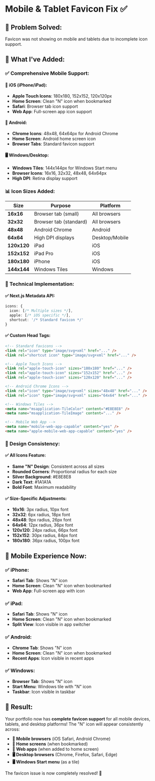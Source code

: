 # Mobile & Tablet Favicon Fix ✅

## 🎯 **Problem Solved:**
Favicon was not showing on mobile and tablets due to incomplete icon support.

## 📱 **What I've Added:**

### **✅ Comprehensive Mobile Support:**

#### **🍎 iOS (iPhone/iPad):**
- **Apple Touch Icons**: 180x180, 152x152, 120x120px
- **Home Screen**: Clean "N" icon when bookmarked
- **Safari**: Browser tab icon support
- **Web App**: Full-screen app icon support

#### **🤖 Android:**
- **Chrome Icons**: 48x48, 64x64px for Android Chrome
- **Home Screen**: Android home screen icon
- **Browser Tabs**: Standard favicon support

#### **🖥️ Windows/Desktop:**
- **Windows Tiles**: 144x144px for Windows Start menu
- **Browser Icons**: 16x16, 32x32, 48x48, 64x64px
- **High DPI**: Retina display support

### **📊 Icon Sizes Added:**

| Size | Purpose | Platform |
|------|---------|----------|
| **16x16** | Browser tab (small) | All browsers |
| **32x32** | Browser tab (standard) | All browsers |
| **48x48** | Android Chrome | Android |
| **64x64** | High DPI displays | Desktop/Mobile |
| **120x120** | iPad | iOS |
| **152x152** | iPad Pro | iOS |
| **180x180** | iPhone | iOS |
| **144x144** | Windows Tiles | Windows |

### **🔧 Technical Implementation:**

#### **✅ Next.js Metadata API:**
```typescript
icons: {
  icon: [/* Multiple sizes */],
  apple: [/* iOS specific */],
  shortcut: '/* Standard favicon */'
}
```

#### **✅ Custom Head Tags:**
```html
<!-- Standard favicons -->
<link rel="icon" type="image/svg+xml" href="..." />
<link rel="shortcut icon" type="image/svg+xml" href="..." />

<!-- Apple Touch Icons -->
<link rel="apple-touch-icon" sizes="180x180" href="..." />
<link rel="apple-touch-icon" sizes="152x152" href="..." />
<link rel="apple-touch-icon" sizes="120x120" href="..." />

<!-- Android Chrome Icons -->
<link rel="icon" type="image/svg+xml" sizes="48x48" href="..." />
<link rel="icon" type="image/svg+xml" sizes="64x64" href="..." />

<!-- Windows Tiles -->
<meta name="msapplication-TileColor" content="#E8E8E8" />
<meta name="msapplication-TileImage" content="..." />

<!-- Mobile Web App -->
<meta name="mobile-web-app-capable" content="yes" />
<meta name="apple-mobile-web-app-capable" content="yes" />
```

### **🎨 Design Consistency:**

#### **✅ All Icons Feature:**
- **Same "N" Design**: Consistent across all sizes
- **Rounded Corners**: Proportional radius for each size
- **Silver Background**: #E8E8E8
- **Dark Text**: #1A1A1A
- **Bold Font**: Maximum readability

#### **✅ Size-Specific Adjustments:**
- **16x16**: 3px radius, 10px font
- **32x32**: 6px radius, 18px font
- **48x48**: 9px radius, 26px font
- **64x64**: 12px radius, 36px font
- **120x120**: 24px radius, 66px font
- **152x152**: 30px radius, 84px font
- **180x180**: 36px radius, 100px font

## 📱 **Mobile Experience Now:**

### **✅ iPhone:**
- **Safari Tab**: Shows "N" icon
- **Home Screen**: Clean "N" icon when bookmarked
- **Web App**: Full-screen app with icon

### **✅ iPad:**
- **Safari Tab**: Shows "N" icon
- **Home Screen**: Clean "N" icon when bookmarked
- **Split View**: Icon visible in app switcher

### **✅ Android:**
- **Chrome Tab**: Shows "N" icon
- **Home Screen**: Clean "N" icon when bookmarked
- **Recent Apps**: Icon visible in recent apps

### **✅ Windows:**
- **Browser Tab**: Shows "N" icon
- **Start Menu**: Windows tile with "N" icon
- **Taskbar**: Icon visible in taskbar

## 🚀 **Result:**
Your portfolio now has **complete favicon support** for all mobile devices, tablets, and desktop platforms! The "N" icon will appear consistently across:

- **📱 Mobile browsers** (iOS Safari, Android Chrome)
- **📱 Home screens** (when bookmarked)
- **📱 Web apps** (when added to home screen)
- **🖥️ Desktop browsers** (Chrome, Firefox, Safari, Edge)
- **🖥️ Windows Start menu** (as a tile)

The favicon issue is now completely resolved! 🎉
